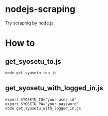 # nodejs-scraping
Try scraping by node.js

# How to
## get_syosetu_to.js
```
node get_syosetu_top.js
```

## get_syosetu_with_logged_in.js
```
export SYOSETU_ID="your user id"
export SYOSETU_PW="your password"
node get_syosetu_with_logged_in.js
```

